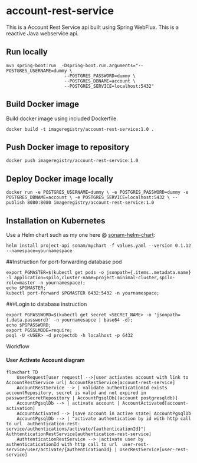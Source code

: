 # account-rest-service

This is a Account Rest Service api built using Spring WebFlux. 
This is a reactive Java webservice api.


## Run locally

```
mvn spring-boot:run  -Dspring-boot.run.arguments="--POSTGRES_USERNAME=dummy \
                      --POSTGRES_PASSWORD=dummy \
                      --POSTGRES_DBNAME=account \
                      --POSTGRES_SERVICE=localhost:5432"
```
 
 
## Build Docker image

Build docker image using included Dockerfile.


`docker build -t imageregistry/account-rest-service:1.0 .` 

## Push Docker image to repository

`docker push imageregistry/account-rest-service:1.0`

## Deploy Docker image locally

`docker run -e POSTGRES_USERNAME=dummy \
 -e POSTGRES_PASSWORD=dummy -e POSTGRES_DBNAME=account \
  -e POSTGRES_SERVICE=localhost:5432 \
 --publish 8080:8080 imageregistry/account-rest-service:1.0`


## Installation on Kubernetes
Use a Helm chart such as my one here @ [sonam-helm-chart](https://github.com/sonamsamdupkhangsar/sonam-helm-chart):

```
helm install project-api sonam/mychart -f values.yaml --version 0.1.12 --namespace=yournamespace
```

##Instruction for port-forwarding database pod
```
export PGMASTER=$(kubectl get pods -o jsonpath={.items..metadata.name} -l application=spilo,cluster-name=project-minimal-cluster,spilo-role=master -n yournamespace); 
echo $PGMASTER;
kubectl port-forward $PGMASTER 6432:5432 -n yournamespace;
```

###Login to database instruction
```
export PGPASSWORD=$(kubectl get secret <SECRET_NAME> -o 'jsonpath={.data.password}' -n yournamesapce | base64 -d);
echo $PGPASSWORD;
export PGSSLMODE=require;
psql -U <USER> -d projectdb -h localhost -p 6432

```

Workflow


#### User Activate Account diagram
```mermaid
flowchart TD
    UserRequest[user request] -->|user activates account with link to AccountRestService url| AccountRestService[account-rest-service] 
    AccountRestService --> | validate authenticationId exists accountRepository, secret is valid and not expired in passwordSecretRepository | AccountPgsqlDb[(account postgresqldb)]
    AccountPgsqlDb --> | activate account | AccountActivated[account-activation]
    AccountActivated --> |save account in active state| AccountPgsqlDb
    AccountPgsqlDb --> | "activate authentication by id with http call to url  authentication-rest-service/authentications/activate/{authenticationId}"| AuthtenticationRestService[authentication-rest-service]
    AuthtenticationRestService --> |activate user by authenticaticationId with http call to url  user-rest-service/user/activate/{authenticationId} | UserRestService[user-rest-service]    
```



